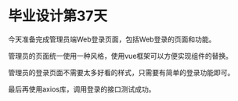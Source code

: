 # 毕业设计第37天

今天准备完成管理员端Web登录页面，包括Web登录的页面和功能。

管理员的页面统一使用一种风格，使用vue框架可以方便实现组件的替换。

管理员的登录页面不需要太多好看的样式，只需要有简单的登录功能即可。

最后再使用axios库，调用登录的接口测试成功。

